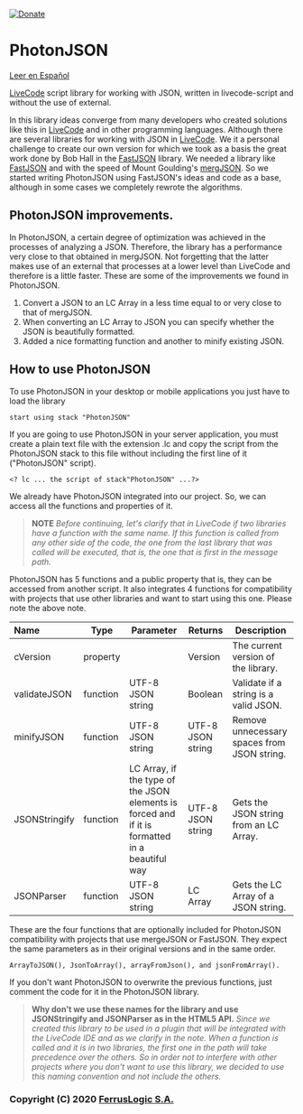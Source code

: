 [![Donate](https://img.shields.io/badge/Donate-QvaPay-green.svg)](https://qvapay.com/payme/ferruslogic?r_id=PhotonJSON&msg=Donate%20to%20Ferruslogic)

# PhotonJSON
[Leer en Español](LEEME.md)

[LiveCode](https://livecode.com/) script library for working with JSON, written in livecode-script and without the use of external.

In this library ideas converge from many developers who created solutions like this in [LiveCode](https://livecode.com/) and in other programming languages. Although there are several libraries for working with JSON in [LiveCode](https://livecode.com/). We it a personal challenge to create our own version for which we took as a basis the great work done by Bob Hall in the [FastJSON](https://github.com/bhall2001/fastjson) library. We needed a library like [FastJSON](https://github.com/bhall2001/fastjson) and with the speed of Mount Goulding's [mergJSON](https://github.com/montegoulding/mergJSON). So we started writing PhotonJSON using FastJSON's ideas and code as a base, although in some cases we completely rewrote the algorithms.



## PhotonJSON improvements.

In PhotonJSON, a certain degree of optimization was achieved in the processes of analyzing a JSON. Therefore, the library has a performance very close to that obtained in mergJSON. Not forgetting that the latter makes use of an external that processes at a lower level than LiveCode and therefore is a little faster. These are some of the improvements we found in PhotonJSON.
1. Convert a JSON to an LC Array in a less time equal to or very close to that of mergJSON.
2. When converting an LC Array to JSON you can specify whether the JSON is beautifully formatted.
3. Added a nice formatting function and another to minify existing JSON.



## How to use PhotonJSON

To use PhotonJSON in your desktop or mobile applications you just have to load the library

```
start using stack "PhotonJSON"
```

If you are going to use PhotonJSON in your server application, you must create a plain text file with the extension .lc and copy the script from the PhotonJSON stack to this file without including the first line of it ("PhotonJSON" script).

```
<? lc ... the script of stack"PhotonJSON" ...?>
```

We already have PhotonJSON integrated into our project. So, we can access all the functions and properties of it.



> **NOTE**
> *Before continuing, let's clarify that in LiveCode if two libraries have a function with the same name. If this function is called from any other side of the code, the one from the last library that was called will be executed, that is, the one that is first in the message path.*



PhotonJSON has 5 functions and a public property that is, they can be accessed from another script. It also integrates 4 functions for compatibility with projects that use other libraries and want to start using this one. Please note the above note.

| Name          | Type     | Parameter                                                    | Returns           | Description                                 |
| :------------ | -------- | ------------------------------------------------------------ | ----------------- | ------------------------------------------- |
| cVersion      | property |                                                              | Version           | The current version of the library.         |
| validateJSON  | function | UTF-8 JSON string                                            | Boolean           | Validate if a string is a valid JSON.       |
| minifyJSON    | function | UTF-8 JSON string                                            | UTF-8 JSON string | Remove unnecessary spaces from JSON string. |
| JSONStringify | function | LC Array, if the type of the JSON elements is forced and if it is formatted in a beautiful way | UTF-8 JSON string | Gets the JSON string from an LC Array.      |
| JSONParser    | function | UTF-8 JSON string                                            | LC Array          | Gets the LC Array of a JSON string.         |

These are the four functions that are optionally included for PhotonJSON compatibility with projects that use mergeJSON or FastJSON. They expect the same parameters as in their original versions and in the same order.

```
ArrayToJSON(), JsonToArray(), arrayFromJson(), and jsonFromArray().
```

If you don't want PhotonJSON to overwrite the previous functions, just comment the code for it in the PhotonJSON library.



>**Why don't we use these names for the library and use JSONStringify and JSONParser as in the HTML5 API.**
>*Since we created this library to be used in a plugin that will be integrated with the LiveCode IDE and as we clarify in the note. When a function is called and it is in two libraries, the first one in the path will take precedence over the others. So in order not to interfere with other projects where you don't want to use this library, we decided to use this naming convention and not include the others.*



### Copyright (C)  2020  [FerrusLogic S.A.](https://ferruslogic.com/)
